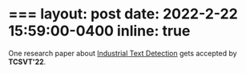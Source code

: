=== 
layout: post
date: 2022-2-22 15:59:00-0400
inline: true
=== 

<!-- - One research paper about [Scene Text Recognition](https://arxiv.org/abs/2203.03382) gets accepted by **CVPR'23**. -->
One research paper about [Industrial Text Detection](https://ieeexplore.ieee.org/abstract/document/9726175) gets accepted by **TCSVT'22**.

